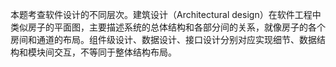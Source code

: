 本题考查软件设计的不同层次。建筑设计（Architectural design）在软件工程中类似房子的平面图，主要描述系统的总体结构和各部分间的关系，就像房子的各个房间和通道的布局。组件级设计、数据设计、接口设计分别对应实现细节、数据结构和模块间交互，不等同于整体结构布局。